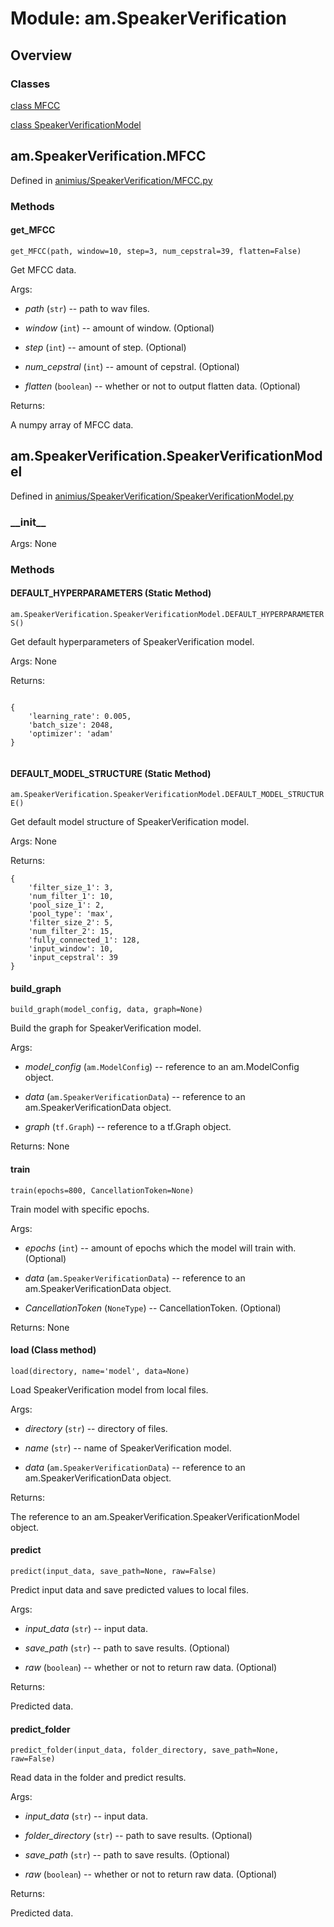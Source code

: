 # Module: am.SpeakerVerification

## Overview

### Classes

[class MFCC](https://gundammc.github.io/animius/python/am.SpeakerVerification/#amspeakerverificationmodelmfcc)

[class SpeakerVerificationModel](https://gundammc.github.io/animius/python/am.SpeakerVerification/#amspeakerVerificationspeakerVerificationModel)

## am.SpeakerVerification.MFCC

Defined in [animius/SpeakerVerification/MFCC.py](https://github.com/gundamMC/animius/blob/master/animius/SpeakerVerification/MFCC.py)

### Methods

#### get_MFCC

```get_MFCC(path, window=10, step=3, num_cepstral=39, flatten=False)```

Get MFCC data.

Args:

* *path* (`str`) -- path to wav files.

* *window* (`int`) -- amount of window. (Optional)

* *step* (`int`) -- amount of step. (Optional)

* *num_cepstral* (`int`) -- amount of cepstral. (Optional)

* *flatten* (`boolean`) -- whether or not to output flatten data. (Optional)

Returns:

A numpy array of MFCC data.

## am.SpeakerVerification.SpeakerVerificationModel

Defined in [animius/SpeakerVerification/SpeakerVerificationModel.py](https://github.com/gundamMC/animius/blob/master/animius/SpeakerVerification/SpeakerVerificationModel.py)

### \_\_init\_\_

Args: None

### Methods

#### DEFAULT_HYPERPARAMETERS (Static Method)

```am.SpeakerVerification.SpeakerVerificationModel.DEFAULT_HYPERPARAMETERS()```

Get default hyperparameters of SpeakerVerification model.

Args: None

Returns: 

```

{
    'learning_rate': 0.005,
    'batch_size': 2048,
    'optimizer': 'adam'
}
        
```

#### DEFAULT_MODEL_STRUCTURE (Static Method)

```am.SpeakerVerification.SpeakerVerificationModel.DEFAULT_MODEL_STRUCTURE()```

Get default model structure of SpeakerVerification model.

Args: None

Returns: 

```
{
    'filter_size_1': 3,
    'num_filter_1': 10,
    'pool_size_1': 2,
    'pool_type': 'max',
    'filter_size_2': 5,
    'num_filter_2': 15,
    'fully_connected_1': 128,
    'input_window': 10,
    'input_cepstral': 39
}
```

#### build_graph

```build_graph(model_config, data, graph=None)```

Build the graph for SpeakerVerification model.

Args:

* *model_config* (`am.ModelConfig`) -- reference to an am.ModelConfig object.

* *data* (`am.SpeakerVerificationData`) -- reference to an am.SpeakerVerificationData object.

* *graph* (`tf.Graph`) -- reference to a tf.Graph object.

Returns: None

#### train

```train(epochs=800, CancellationToken=None)```

Train model with specific epochs.

Args:

* *epochs* (`int`) -- amount of epochs which the model will train with. (Optional)

* *data* (`am.SpeakerVerificationData`) -- reference to an am.SpeakerVerificationData object.

* *CancellationToken* (`NoneType`) -- CancellationToken. (Optional)

Returns: None

#### load (Class method)

```load(directory, name='model', data=None)```

Load SpeakerVerification model from local files.

Args:

* *directory* (`str`) -- directory of files.

* *name* (`str`) -- name of SpeakerVerification model.

* *data* (`am.SpeakerVerificationData`) -- reference to an am.SpeakerVerificationData object.

Returns: 

The reference to an am.SpeakerVerification.SpeakerVerificationModel object.

#### predict

```predict(input_data, save_path=None, raw=False)```

Predict input data and save predicted values to local files.

Args:

* *input_data* (`str`) -- input data.

* *save_path* (`str`) -- path to save results. (Optional)

* *raw* (`boolean`) -- whether or not to return raw data. (Optional)

Returns:

Predicted data.

#### predict_folder

```predict_folder(input_data, folder_directory, save_path=None, raw=False)```

Read data in the folder and predict results.

Args:

* *input_data* (`str`) -- input data.

* *folder_directory* (`str`) -- path to save results. (Optional)

* *save_path* (`str`) -- path to save results. (Optional)

* *raw* (`boolean`) -- whether or not to return raw data. (Optional)

Returns:

Predicted data.